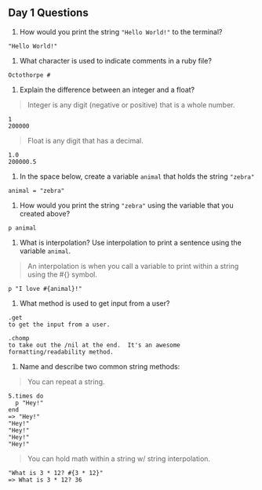 ## Day 1 Questions

1. How would you print the string `"Hello World!"` to the terminal?

```
"Hello World!"
```

1. What character is used to indicate comments in a ruby file?
```
Octothorpe #
```
1. Explain the difference between an integer and a float?

> Integer is any digit (negative or positive) that is a whole number.
```
1
200000
```

> Float is any digit that has a decimal.
```
1.0
200000.5
```

1. In the space below, create a variable `animal` that holds the string `"zebra"`

```
animal = "zebra"
```

1. How would you print the string `"zebra"` using the variable that you created above?

```
p animal
```

1. What is interpolation? Use interpolation to print a sentence using the variable `animal`.

> An interpolation is when you call a variable to print within a string using the #{} symbol.
```
p "I love #{animal}!"
```

1. What method is used to get input from a user?

```
.get
to get the input from a user.

.chomp
to take out the /nil at the end.  It's an awesome formatting/readability method.
```


1. Name and describe two common string methods:


> You can repeat a string.
```
5.times do
  p "Hey!"
end
=> "Hey!"
"Hey!"
"Hey!"
"Hey!"
"Hey!"
```
> You can hold math within a string w/ string interpolation.
```
"What is 3 * 12? #{3 * 12}"
=> What is 3 * 12? 36
```
